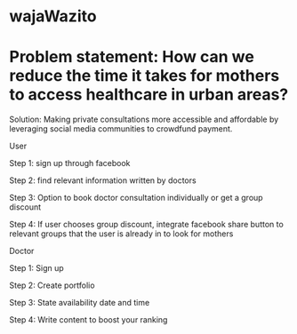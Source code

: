 # wajaWazito

# Problem statement: How can we reduce the time it takes for mothers to access healthcare in urban areas?

Solution: Making private consultations more accessible and affordable by leveraging social media communities to crowdfund payment.

User

Step 1: sign up through facebook

Step 2: find relevant information written by doctors

Step 3: Option to book doctor consultation individually or get a group discount

Step 4: If user chooses group discount, integrate facebook share button to relevant groups that the user is already in to look for mothers

Doctor

Step 1: Sign up 

Step 2: Create portfolio

Step 3: State availability date and time

Step 4: Write content to boost your ranking 
